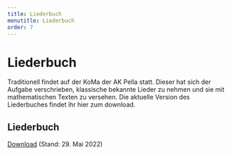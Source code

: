```yaml
---
title: Liederbuch
menutitle: Liederbuch
order: 7
---
```


# Liederbuch

Traditionell findet auf der KoMa der AK Pella statt. Dieser hat sich der Aufgabe verschrieben, klassische bekannte Lieder zu nehmen und sie mit mathematischen Texten zu versehen. Die aktuelle Version des Liederbuches findet ihr hier zum download.

## Liederbuch

[Download](https://file.komapedia.org/KoMa-Liederbuch.pdf) (Stand: 29. Mai 2022)
